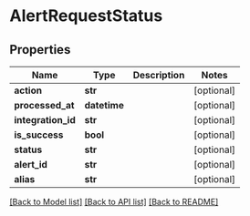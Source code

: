 # AlertRequestStatus

## Properties
Name | Type | Description | Notes
------------ | ------------- | ------------- | -------------
**action** | **str** |  | [optional] 
**processed_at** | **datetime** |  | [optional] 
**integration_id** | **str** |  | [optional] 
**is_success** | **bool** |  | [optional] 
**status** | **str** |  | [optional] 
**alert_id** | **str** |  | [optional] 
**alias** | **str** |  | [optional] 

[[Back to Model list]](../README.md#documentation-for-models) [[Back to API list]](../README.md#documentation-for-api-endpoints) [[Back to README]](../README.md)


